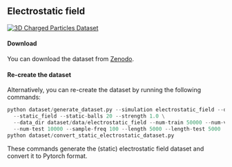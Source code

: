 ## Electrostatic field

[![3D Charged Particles Dataset](https://img.shields.io/badge/Zenodo-Electrostatic%20Field%20Dataset-blue?logo=zenodo)](https://doi.org/10.5281/zenodo.10631646)

#### Download

You can download the dataset from [Zenodo](https://doi.org/10.5281/zenodo.10631646).

#### Re-create the dataset

Alternatively, you can re-create the dataset by running the following commands:

```python
python dataset/generate_dataset.py --simulation electrostatic_field --dim 2 \
  --static_field --static-balls 20 --strength 1.0 \
  --data_dir dataset/data/electrostatic_field --num-train 50000 --num-valid 10000 \
  --num-test 10000 --sample-freq 100 --length 5000 --length-test 5000
python dataset/convert_static_electrostatic_dataset.py
```
These commands generate the (static) electrostatic field dataset and convert it to
Pytorch format.

